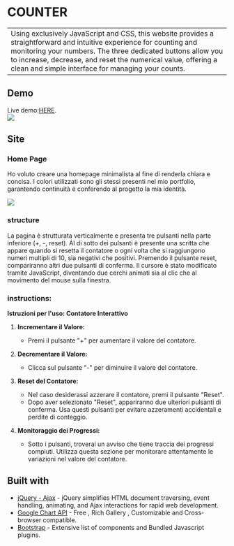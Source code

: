 
# COUNTER
<table>
<tr>
<td>
Using exclusively JavaScript and CSS, this website provides a straightforward and intuitive experience for counting and monitoring your numbers. The three dedicated buttons allow you to increase, decrease, and reset the numerical value, offering a clean and simple interface for managing your counts. 
</td>
</tr>
</table>


## Demo
Live demo:<a href="https://matteogranata.github.io/Counter/" target="_blank">HERE</a>.</h4>
<br>
![](https://komarev.com/ghpvc/?username=MatteoGranata&color=dc143c&style=flat-square)

## Site

### Home Page
Ho voluto creare una homepage minimalista al fine di renderla chiara e concisa. I colori utilizzati sono gli stessi presenti nel mio portfolio, garantendo continuità e conferendo al progetto la mia identità.

![](https://i.postimg.cc/L6q3MRMx/counter-screen.png)

### structure
La pagina è strutturata verticalmente e presenta tre pulsanti nella parte inferiore (+, -, reset). Al di sotto dei pulsanti è presente una scritta che appare quando si resetta il contatore o ogni volta che si raggiungono numeri multipli di 10, sia negativi che positivi. Premendo il pulsante reset, compariranno altri due pulsanti di conferma. Il cursore è stato modificato tramite JavaScript, diventando due cerchi animati sia al clic che al movimento del mouse sulla finestra.


### instructions:
**Istruzioni per l'uso: Contatore Interattivo**

1. **Incrementare il Valore:**
   - Premi il pulsante "+" per aumentare il valore del contatore.

2. **Decrementare il Valore:**
   - Clicca sul pulsante "-" per diminuire il valore del contatore.

3. **Reset del Contatore:**
   - Nel caso desiderassi azzerare il contatore, premi il pulsante "Reset".
   - Dopo aver selezionato "Reset", appariranno due ulteriori pulsanti di conferma. Usa questi pulsanti per evitare azzeramenti accidentali e perdite di conteggio.

4. **Monitoraggio dei Progressi:**
   - Sotto i pulsanti, troverai un avviso che tiene traccia dei progressi compiuti. Utilizza questa sezione per monitorare attentamente le variazioni nel valore del contatore.

## Built with 

- [jQuery - Ajax](http://www.w3schools.com/jquery/jquery_ref_ajax.asp) - jQuery simplifies HTML document traversing, event handling, animating, and Ajax interactions for rapid web development.
- [Google Chart API](https://developers.google.com/chart/interactive/docs/quick_start) - Free , Rich Gallery , Customizable and Cross-browser compatible.
- [Bootstrap](http://getbootstrap.com/) - Extensive list of components and  Bundled Javascript plugins.


